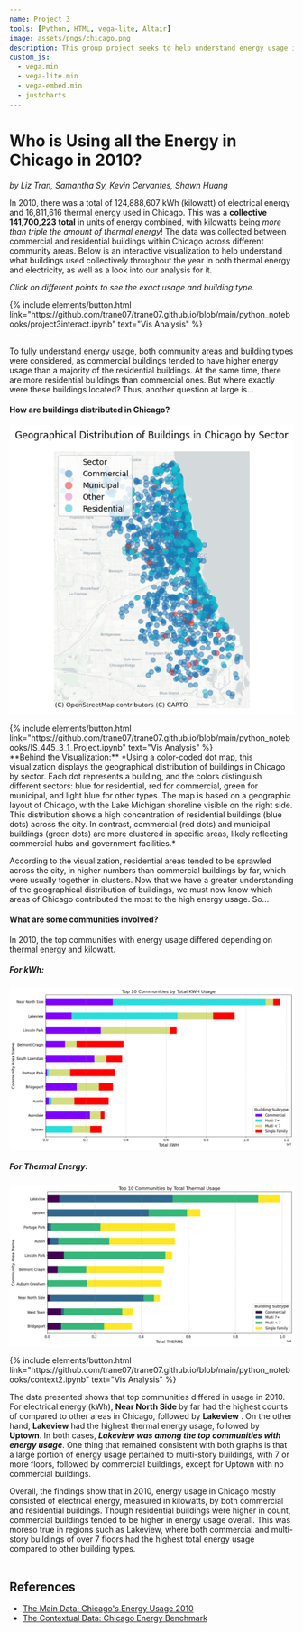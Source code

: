 ```yaml
---
name: Project 3
tools: [Python, HTML, vega-lite, Altair]
image: assets/pngs/chicago.png
description: This group project seeks to help understand energy usage in Chicago, based on building type. 
custom_js:
  - vega.min
  - vega-lite.min
  - vega-embed.min
  - justcharts
---
```



# Who is Using all the Energy in Chicago in 2010? 
*by Liz Tran, Samantha Sy, Kevin Cervantes, Shawn Huang*

In 2010, there was a total of 124,888,607 kWh (kilowatt) of electrical energy and 16,811,616 thermal energy used in Chicago. This was a **collective 141,700,223 total** in units of energy combined, with kilowatts being *more than triple the amount of thermal energy*! The data was collected between commercial and residential buildings within Chicago across different community areas. Below is an interactive visualization to help understand what buildings used collectively throughout the year in both thermal energy and electricity, as well as a look into our analysis for it. 

*Click on different points to see the exact usage and building type.* 

<vegachart schema-url="{{ site.baseurl }}/assets/json/proj3inter.json" style="width: 100%"></vegachart>

<!-- the data & methods -->
<div class="right">
{% include elements/button.html link="https://github.com/trane07/trane07.github.io/blob/main/python_notebooks/project3interact.ipynb" text="Vis Analysis" %}
</div>

<br>

<!-- ## **Contextual Visualizations** -->

To fully understand energy usage, both community areas and building types were considered, as commercial buildings tended to have higher energy usage than a majority of the residential buildings. At the same time, there are more residential buildings than commercial ones. But where exactly were these buildings located? Thus, another question at large is... 

#### How are buildings distributed in Chicago? 
![Geographical Distribution of Buildings in Chicago by Sector](/assets/pngs/proj3map.png)


<!-- the data & methods -->
<div class="right">
{% include elements/button.html link="https://github.com/trane07/trane07.github.io/blob/main/python_notebooks/IS_445_3_1_Project.ipynb" text="Vis Analysis" %}
</div>
**Behind the Visualization:** 
*Using a color-coded dot map, this visualization displays the geographical distribution of buildings in Chicago by sector. Each dot represents a building, and the colors distinguish different sectors: blue for residential, red for commercial, green for municipal, and light blue for other types. The map is based on a geographic layout of Chicago, with the Lake Michigan shoreline visible on the right side. This distribution shows a high concentration of residential buildings (blue dots) across the city. In contrast, commercial (red dots) and municipal buildings (green dots) are more clustered in specific areas, likely reflecting commercial hubs and government facilities.* 
<br>

According to the visualization, residential areas tended to be sprawled across the city, in higher numbers than commercial buildings by far, which were usually together in clusters. Now that we have a greater understanding of the geographical distribution of buildings, we must now know which areas of Chicago contributed the most to the high energy usage. So... 

#### What are some communities involved? 

In 2010, the top communities with energy usage differed depending on thermal energy and kilowatt. 

##### **For kWh:**
![Top Communities by Total KWH Usage](/assets/pngs/proj3kwh.png)


##### **For Thermal Energy:**
![Top Communities by Total THERMAL Usage](/assets/pngs/proj3therms.png)


<!-- the data & methods -->
<div class="right">
{% include elements/button.html link="https://github.com/trane07/trane07.github.io/blob/main/python_notebooks/context2.ipynb" text="Vis Analysis" %}
</div>

The data presented shows that top communities differed in usage in 2010. For electrical energy (kWh), **Near North Side** by far had the highest counts of compared to other areas in Chicago, followed by **Lakeview** . On the other hand, **Lakeview** had the highest thermal energy usage, followed by **Uptown**. In both cases, ***Lakeview was among the top communities with energy usage***. One thing that remained consistent with both graphs is that a large portion of energy usage pertained to multi-story buildings, with 7 or more floors, followed by commercial buildings, except for Uptown with no commercial buildings. 

Overall, the findings show that in 2010, energy usage in Chicago mostly consisted of electrical energy, measured in kilowatts, by both commercial and residential buildings. Though residential buildings were higher in count, commercial buildings tended to be higher in energy usage overall. This was moreso true in regions such as Lakeview, where both commercial and multi-story buildings of over 7 floors had the highest total energy usage compared to other building types.  
<br>

## **References**
* [The Main Data: Chicago's Energy Usage 2010](https://data.cityofchicago.org/Environment-Sustainable-Development/Energy-Usage-2010/8yq3-m6wp/about_data)
* [The Contextual Data: Chicago Energy Benchmark](https://data.cityofchicago.org/Environment-Sustainable-Development/Chicago-Energy-Benchmarking-Covered-Buildings/g5i5-yz37/about_data)
<br>



